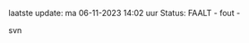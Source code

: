 laatste update: 
ma 06-11-2023 14:02   uur 
Status: FAALT - fout - 
<div class="service R">svn</div>